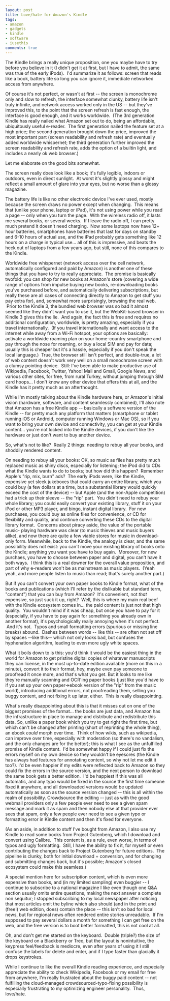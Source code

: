 ```yaml
---
layout: post
title: Love/hate for Amazon's Kindle
tags:
- amazon
- gadgets
- kindle
- software
- iusethis
comments: true
---
```

The Kindle brings a really unique proposition, one you maybe have to try
before you believe in it (I didn't get it at first, but I have to admit, the
same was true of the early iPods).  I'd summarize it as follows: screen that
reads like a book, battery life so long you can ignore it, immediate networked
access from anywhere.

Of course it's not perfect, or wasn't at first -- the screen is monochrome
only and slow to refresh, the interface somewhat clunky, battery life isn't
truly infinite, and network access worked only in the US -- but they've
improved this, to the point that the screen refresh is fast enough, the
interface is good enough, and it works worldwide.  (The 3rd generation Kindle
has really nailed what Amazon set out to do, being an affordable, ubiquitously
useful e-reader.  The first generation nailed the feature set at a high price;
the second generation brought down the price, improved the most important part
(screen readability and refresh rate) and eventually added worldwide
whispernet; the third generation further improved the screen readability and
refresh rate, adds the option of a builtin light, and includes a nearly ok web
browser.)

Let me elaborate on the good bits somewhat.

The screen really does look like a book; it's fully legible, indoors or
outdoors, even in direct sunlight.  At worst it's slightly glossy and might
reflect a small amount of glare into your eyes, but no worse than a glossy
magazine.

The battery life is like no other electronic device I've ever used, mostly
because the screen draws no power except when changing.  This means that
(unlike your phone, laptop or iPad), it's not using power while you read a
page -- only when you turn the page.  With the wireless radio off, it lasts me
several books, or several weeks.  If I leave the radio off, I can pretty much
pretend it doesn't need charging.  Now some laptops now have 12+ hour
batteries, smartphones have batteries that last for days on standby and 6-10
hours of actual use, and the iPad probably gets something like 12 hours on a
charge in typical use… all of this is impressive, and beats the heck out of
laptops from a few years ago, but still, none of this compares to the Kindle.

Worldwide free whispernet (network access over the cell network, automatically
configured and paid by Amazon) is another one of these things that you have to
try to really appreciate.  The promise is basically twofold: you can shop for
new books at Amazon's store (covering a wide range of options from impulse
buying new books, re-downloading books you've purchased before, and
automatically delivering subscriptions, but really these are all cases of
connecting directly to Amazon to get stuff you pay extra for), and, somewhat
more surprisingly, browsing the real web.  Prior to the Kindle 3, the bundled
web browser was so bad it almost seemed like they didn't want you to use it,
but the WebKit-based browser in Kindle 3 gives this the lie.  And again, the
fact this is free and requires no additional configuration, worldwide, is
pretty amazing, especially if you travel internationally.  (If you travel
internationally and want access to the internet while away from a Wi-Fi
hotspot, your options are basically: activate a worldwide roaming plan on your
home-country smartphone and pay through the nose for roaming, or buy a local
SIM and pay for data; usually this is cheaper but it's a hassle, especially if
you don't speak the local language.)  True, the browser still isn't perfect,
and double-true, a lot of web content doesn't work very well on a small
monochrome screen with a clumsy pointing device.  Still: I've been able to
make productive use of Wikipedia, Facebook, Twitter, Yahoo! Mail and Gmail,
Google News, and various other sites, for free, from rural Turkey, without
jumping through SIM card hoops… I don't know any other device that offers this
at all, and the Kindle has it pretty much as an afterthought.

While I'm mostly talking about the Kindle hardware here, or Amazon's initial
vision (hardware, software, and content seamlessly combined), I'll also note
that Amazon has a free Kindle app -- basically a software version of the
Kindle -- for pretty much any platform that matters (smartphone or tablet
running iOS or Android, computer running Windows or Mac OS), so if you want to
bring your own device and connectivity, you can get at your Kindle content…
you're not locked into the Kindle devices, if you don't like the hardware or
just don't want to buy another device.

So, what's not to like?  Really 2 things: needing to rebuy all your books, and
shoddily rendered content.

On needing to rebuy all your books: OK, so music as files has pretty much
replaced music as shiny discs, especially for listening; the iPod did to CDs
what the Kindle wants to do to books; but how did this happen?  Remember
Apple's "rip, mix, burn" ads?  The early iPods were, like the Kindle,
expensive yet sleek jukeboxes that could carry an entire library, which you
could buy (a few dollars at a time, but a substantial library would quickly
exceed the cost of the device) -- but Apple (and the non-Apple competition)
had a trick up their sleeve -- the "rip" part.  You didn't need to rebuy your
whole library; you could easily convert your existing library, stuff it on
your iPod or other MP3 player, and bingo, instant digital library.  For new
purchases, you could buy as online files for convenience, or CD for
flexibility and quality, and continue converting these CDs to the digital
library format.  Concerns about piracy aside, the value of the portable music-
playing hardware was clear (to music thieves and music buyers alike), and now
there are quite a few viable stores for music in download-only form.
Meanwhile, back to the Kindle, the analogy is clear, and the same possibility
does not exist: you can't move your existing library of books onto the Kindle;
anything you want you have to buy again.  Moreover, for new purchaes, you have
to choose between paper and digital, you can't have it both ways.  I think
this is a real downer for the overall value proposition, and part of why
e-readers won't be as mainstream as music players.  (Yeah yeah, and more
people listen to music than read; that's surely another part.)

But if you can't convert your own paper books to Kindle format, what of the
books and publications (which I'll refer by the dislikable but standard term,
"content") that you can buy from Amazon?  It's convenient, not *that*
expensive, so just suck it up, right?  Well, this is where my main real beef
with the Kindle ecosystem comes in… the paid content is just not that high
quality.  You wouldn't mind if it was cheap, but once you have to pay for it
(especially, if you have to pay again for something you already own in another
format), it's psychologically really annoying when it's not perfect.  And it's
not.  Typos and small formatting errors (spurious or missing line breaks)
abound.  Dashes between words -- like this -- are often not set off by spaces
--like this-- which not only looks bad, but confuses the hyphenation
algorithm, leading to even more ugly white spaces.

What it boils down to is this: you'd think it would be the easiest thing in
the world for Amazon to get pristine digital copies of whatever manuscripts
they can license, in the most up-to-date edition available (more on this in a
minute), convert it to their format, hey, maybe even pay someone to proofread
it once more, and that's what you get. But it looks to me like they're
manually scanning and OCR'ing paper books (just like you'd have to if you set
up your own paper->ebook version of the "rip" from the music world),
introducing additional errors, not proofreading them, selling you buggy
content, and not fixing it up later, either.  This is really disappointing.

What's really disappointing about this is that it misses out on one of the
biggest promises of the format… the books are just data, and Amazon has the
infrastructure in place to manage and distribute and redistribute this data.
So, unlike a paper book which you try to get right the first time, but which
can't be changed after printing (short of reprinting the whole thing), an
ebook *could* morph over time.  Think of how wikis, such as wikipedia, can
improve over time, especially with moderation (so there's no vandalism, and
the only changes are for the better); this is what I see as the unfulfilled
promise of Kindle content.  I'd be somewhat happy if I could just fix the
errors myself on my own device so they wouldn't be eyesores (the Kindle has
always had features for annotating content, so why not let me edit it too?).
I'd be even happier if my edits were reflected back to Amazon so they could
fix the errors in the source version, and the next person to download the same
book gets a better edition.  I'd be happiest if this was all automatic, and
any typo would be fixed in the source the first time someone fixed it
anywhere, and all downloaded versions would be updated automatically as soon
as the source version changed -- this is all within the realm of possibility.
Crowdsource the editing -- just as with the good webmail providers only a few
people ever need to see a given spam message and mark it as spam and then
nobody else at that provider ever sees that spam, only a few people ever need
to see a given typo or formatting error in Kindle content and then it's fixed
for everyone.

(As an aside, in addition to stuff I've bought from Amazon, I also use my
Kindle to read some books from Project Gutenberg, which I download and convert
using Calibre.  This content is, as a rule, even worse, in terms of typos and
ugly formatting.  Still, I have the ability to fix it, for myself or even
contributing the changes back to Project Gutenberg for future editions.  The
pipeline is clunky, both for initial download + conversion, and for changing
and submitting changes back, but it's possible; Amazon's closed ecosystem
could make this seamless.)

A special mention here for subscription content, which is even more expensive
than books, and (in my limited sampling) even buggier -- I continue to
subscribe to a national magazine I like even though one Q&A section usually
omits entire questions, making the next answer a complete non sequitur; I
stopped subscribing to my local newspaper after noticing that most articles
omit the byline which also should (and in the print and (free!) web edition,
does) contain the place -- this isn't so bad for local news, but for regional
news often rendered entire stories unreadable.  If I'm supposed to pay several
dollars a month for something I can get free on the web, and the free version
is to boot better formatted, this is not cool at all.

Oh, and don't get me started on the keyboard.  Double (triple?) the size of
the keyboard on a Blackberry or Treo, but the layout is nonintuitive, the
keypress feel/feedback is mediocre, even after years of using it I still
confuse the labels for delete and enter, and if I type faster than glacially
it drops keystrokes.

While I continue to like the overall Kindle reading experience, and especially
appreciate the ability to check Wikipedia, Facebook or my email for free from
anywhere, I'm really frustrated about the buggy paid content -- not fulfilling
the cloud-managed crowdsourced-typo-fixing possibility is especially
frustrating to my optimizing engineer personality.  Thus, love/hate.

